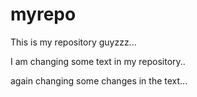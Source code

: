 # myrepo
This is my repository guyzzz...


I am changing some text in my repository..

again changing some changes in the text...